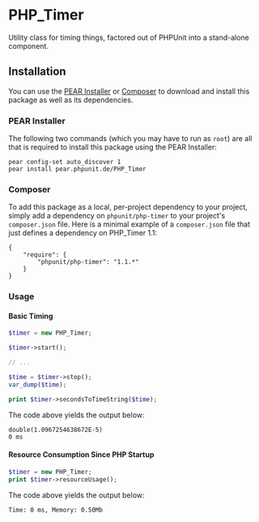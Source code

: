 # PHP_Timer

Utility class for timing things, factored out of PHPUnit into a stand-alone component.

## Installation

You can use the [PEAR Installer](http://pear.php.net/manual/en/guide.users.commandline.cli.php) or [Composer](http://getcomposer.org/) to download and install this package as well as its dependencies.

### PEAR Installer

The following two commands (which you may have to run as `root`) are all that is required to install this package using the PEAR Installer:

    pear config-set auto_discover 1
    pear install pear.phpunit.de/PHP_Timer

### Composer

To add this package as a local, per-project dependency to your project, simply add a dependency on `phpunit/php-timer` to your project's `composer.json` file. Here is a minimal example of a `composer.json` file that just defines a dependency on PHP_Timer 1.1:

    {
        "require": {
            "phpunit/php-timer": "1.1.*"
        }
    }

### Usage

#### Basic Timing

```php
$timer = new PHP_Timer;

$timer->start();

// ...

$time = $timer->stop();
var_dump($time);

print $timer->secondsToTimeString($time);
```

The code above yields the output below:

    double(1.0967254638672E-5)
    0 ms

#### Resource Consumption Since PHP Startup

```php
$timer = new PHP_Timer;
print $timer->resourceUsage();
```

The code above yields the output below:

    Time: 0 ms, Memory: 0.50Mb
